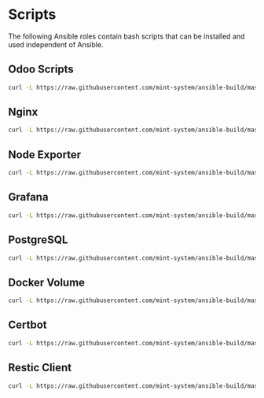 # Scripts

The following Ansible roles contain bash scripts that can be installed and used independent of Ansible.

## Odoo Scripts

```bash
curl -L https://raw.githubusercontent.com/mint-system/ansible-build/master/roles/odoo_scripts/files/install | bash
```

## Nginx

```bash
curl -L https://raw.githubusercontent.com/mint-system/ansible-build/master/roles/nginx/files/install | bash
```

## Node Exporter

```bash
curl -L https://raw.githubusercontent.com/mint-system/ansible-build/master/roles/node_exporter/files/install | bash
```

## Grafana

```bash
curl -L https://raw.githubusercontent.com/mint-system/ansible-build/master/roles/grafana/files/install | bash
```

## PostgreSQL

```bash
curl -L https://raw.githubusercontent.com/mint-system/ansible-build/master/roles/postgres/files/install | bash
```

## Docker Volume

```bash
curl -L https://raw.githubusercontent.com/mint-system/ansible-build/master/roles/docker_volume/files/install | bash
```

## Certbot

```bash
curl -L https://raw.githubusercontent.com/mint-system/ansible-build/master/roles/certbot/files/install | bash
```

## Restic Client

```bash
curl -L https://raw.githubusercontent.com/mint-system/ansible-build/master/roles/restic_client/files/install | bash
```